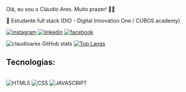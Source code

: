 Olá, eu sou o Cláudio Ares. Muito prazer! 👋👋

📖 Estudante full stack (DIO - Digital Innovation One / CUBOS academy)

[![instagram](https://img.shields.io/badge/Instagram-E4405F?style=for-the-badge&logo=instagram&logoColor=white)](https://www.instagram.com/ayresdinhu/)
[![linkedin](https://img.shields.io/badge/LinkedIn-0077B5?style=for-the-badge&logo=linkedin&logoColor=white)](https://www.linkedin.com/in/cl%C3%A1udio-soares-4b9b14216//)
[![facebook](https://img.shields.io/badge/Facebook-1877F2?style=for-the-badge&logo=facebook&logoColor=white)](https://www.facebook.com/claudio.j.a.soares//)

![claudioares GitHub stats](https://github-readme-stats.vercel.app/api?username=claudioares&show_icons=true&theme=onedark)
[![Top Langs](https://github-readme-stats.vercel.app/api/top-langs/?username=claudioares&layout=compact)](https://github.com/claudioares/github-readme-stats)

## Tecnologias:
<div style="display: inline-block align:center;"><br>
    <img alt="HTML5" src="https://img.shields.io/badge/HTML5-E34F26?style=for-the-badge&logo=html5&logoColor=white"/>
    <img alt="CSS" src="https://img.shields.io/badge/CSS3-1572B6?style=for-the-badge&logo=css3&logoColor=white"/>
    <img alt="JAVASCRIPT" src="https://img.shields.io/badge/JavaScript-323330?style=for-the-badge&logo=javascript&logoColor=F7DF1"/>
</div>
<br><br>
